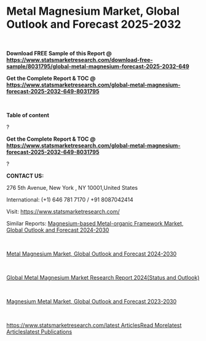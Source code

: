 <h1>Metal Magnesium Market, Global Outlook and Forecast 2025-2032</h1><br/><p><strong>Download FREE Sample of this Report @ <a href="https://www.statsmarketresearch.com/download-free-sample/8031795/global-metal-magnesium-forecast-2025-2032-649">https://www.statsmarketresearch.com/download-free-sample/8031795/global-metal-magnesium-forecast-2025-2032-649</a></strong></p>
 
 
 
 <div><b>Get the Complete Report & TOC @ <a href="https://www.statsmarketresearch.com/global-metal-magnesium-forecast-2025-2032-649-8031795">https://www.statsmarketresearch.com/global-metal-magnesium-forecast-2025-2032-649-8031795</a></b></div>
 
 
 
 <p><br />
 
 <b>Table of content</b></p>
 
 
 
 <p>? </p>
 
 
 
 <div><b>Get the Complete Report & TOC @ <a href="https://www.statsmarketresearch.com/global-metal-magnesium-forecast-2025-2032-649-8031795">https://www.statsmarketresearch.com/global-metal-magnesium-forecast-2025-2032-649-8031795</a></b></div>
 
 
 
 <p>? </p>
 
 
 
 <p><b>CONTACT US:</b><br />
 
 276 5th Avenue, New York , NY 10001,United States<br />
 
 International: (+1) 646 781 7170 / +91 8087042414<br />
 
 Visit: <a href="https://www.statsmarketresearch.com/">https://www.statsmarketresearch.com/</a><br />
 
 Similar Reports: <a href="https://www.statsmarketresearch.com/global-metal-magnesium-forecast-2025-2032-649-8031795">Magnesium-based Metal-organic Framework Market, Global Outlook and Forecast 2024-2030</a><br />
 
 <br />
 
 <a href="https://www.statsmarketresearch.com/global-metal-magnesium-forecast-2025-2032-649-8031795">Metal Magnesium Market, Global Outlook and Forecast 2024-2030</a><br />
 
 <br />
 
 <a href="https://www.statsmarketresearch.com/global-metal-magnesium-forecast-2025-2032-649-8031795">Global Metal Magnesium Market Research Report 2024(Status and Outlook)</a><br />
 
 <br />
 
 <a href="https://www.statsmarketresearch.com/global-metal-magnesium-forecast-2025-2032-649-8031795">Magnesium Metal Market, Global Outlook and Forecast 2023-2030</a><br />
 
 <br />
 
 <a href="https://gyeongbokgung.com">https://www.statsmarketresearch.com/</a><a href="https://hallyeomaritime.com">latest Articles</a><a href="https://jingwansa.com">Read More</a><a href="https://nguoiviet.jp/">latest Articles</a><a href="https://www.intelmarketresearch.com/">latest Publications</a></p>